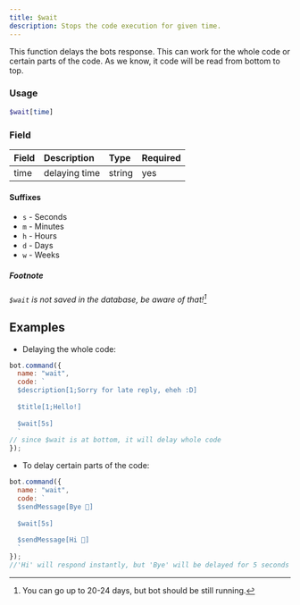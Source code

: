 ```yaml
---
title: $wait
description: Stops the code execution for given time.
---
```


This function delays the bots response. This can work for the whole code or certain parts of the code. As we know, it code will be read from bottom to top.

### Usage

```php
$wait[time]
```

### Field

| Field | Description | Type | Required |
| :--- | :--- | :--- | :--- |
| time | delaying time | string | yes |

#### Suffixes

* `s` - Seconds
* `m` - Minutes
* `h` - Hours
* `d` - Days
* `w` - Weeks

##### Footnote

_`$wait` is not saved in the database, be aware of that![^1]_

## Examples

* Delaying the whole code:

```javascript
bot.command({
  name: "wait",
  code: `
  $description[1;Sorry for late reply, eheh :D]
  
  $title[1;Hello!]
  
  $wait[5s]
  ` 
// since $wait is at bottom, it will delay whole code
});
```

* To delay certain parts of the code:

```javascript
bot.command({
  name: "wait",
  code: `
  $sendMessage[Bye 👋]
  
  $wait[5s]
  
  $sendMessage[Hi 🙌]
  `
});
//'Hi' will respond instantly, but 'Bye' will be delayed for 5 seconds before sending
```

[^1]: You can go up to 20-24 days, but bot should be still running.
